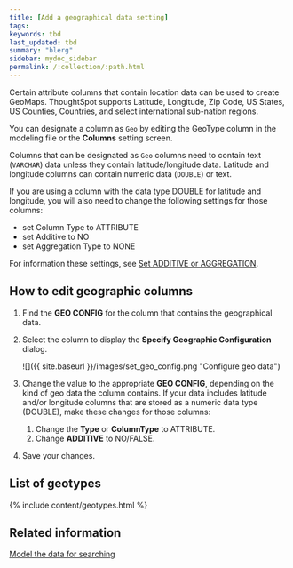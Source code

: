 ```yaml
---
title: [Add a geographical data setting]
tags:
keywords: tbd
last_updated: tbd
summary: "blerg"
sidebar: mydoc_sidebar
permalink: /:collection/:path.html
---
```

Certain attribute columns that contain location data can be used to create GeoMaps. ThoughtSpot supports Latitude, Longitude, Zip Code, US States, US Counties, Countries, and select international sub-nation regions.

You can designate a column as `Geo` by editing the GeoType column in the modeling file or the **Columns** setting screen.

Columns that can be designated as `Geo` columns need to contain text (`VARCHAR`) data unless they contain latitude/longitude data. Latitude and longitude columns can contain numeric data (`DOUBLE`) or text.

If you are using a column with the data type DOUBLE for latitude and longitude, you will also need to change the following settings for those columns:

-   set Column Type to ATTRIBUTE
-   set Additive to NO
-   set Aggregation Type to NONE

For information these settings, see [Set ADDITIVE or AGGREGATION](change-aggreg-additive.html).

## How to edit geographic columns

1. Find the **GEO CONFIG** for the column that contains the geographical data.
2. Select the column to display the **Specify Geographic Configuration** dialog.

    ![]({{ site.baseurl }}/images/set_geo_config.png "Configure geo data")

3. Change the value to the appropriate **GEO CONFIG**, depending on the kind of geo data the column contains.
    If your data includes latitude and/or longitude columns that are stored as a numeric data type (DOUBLE), make these changes for those columns:
    1. Change the **Type** or **ColumnType** to ATTRIBUTE.
    2. Change **ADDITIVE** to NO/FALSE.
4. Save your changes.

## List of geotypes

{% include content/geotypes.html %}

## Related information  

[Model the data for searching](semantic-modeling.html#)
